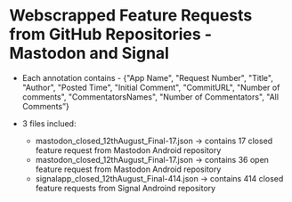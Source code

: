 # Webscrapped Feature Requests from GitHub Repositories - Mastodon and Signal 

- Each annotation contains - {"App Name", "Request Number", "Title", "Author", "Posted Time", "Initial Comment", "CommitURL", "Number of comments", "CommentatorsNames", "Number of Commentators", "All Comments”}

- 3 files inclued:
  - mastodon_closed_12thAugust_Final-17.json -> contains 17 closed feature request from Mastodon Android repository
  - mastodon_closed_12thAugust_Final-17.json -> contains 36 open feature request from Mastodon Android repository
  - signalapp_closed_12thAugust_Final-414.json -> contains 414 closed feature requests from Signal Androind repository
